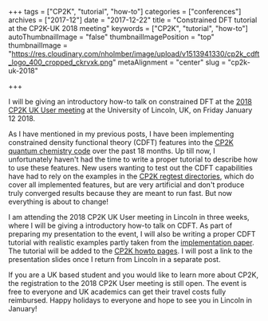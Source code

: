 +++
tags = ["CP2K", "tutorial", "how-to"]
categories = ["conferences"]
archives = ["2017-12"]
date = "2017-12-22"
title = "Constrained DFT tutorial at the CP2K-UK 2018 meeting"
keywords = ["CP2K", "tutorial", "how-to"]
autoThumbnailImage = "false"
thumbnailImagePosition = "top"
thumbnailImage = "https://res.cloudinary.com/nholmber/image/upload/v1513941330/cp2k_cdft_logo_400_cropped_ckrvxk.png"
metaAlignment = "center"
slug = "cp2k-uk-2018"

+++

I will be giving an introductory how-to talk on constrained DFT at the [2018 CP2K UK User meeting](https://tinyurl.com/CP2K-2018) at the University of Lincoln, UK, on Friday January 12 2018.

<!--more-->

As I have mentioned in my previous posts, I have been implementing constrained density functional theory (CDFT) features into the [CP2K quantum chemistry code](https://cp2k.org) over the past 18 months. Up till now, I unfortunately haven't had the time to write a proper tutorial to describe how to use these features. New users wanting to test out the CDFT capabilities have had to rely on the examples in the [CP2K regtest directories](https://github.com/cp2k/cp2k/tree/master/cp2k/tests/QS), which do cover all implemented features, but are very artificial and don't produce truly converged results because they are meant to run fast. But now everything is about to change!

I am attending the 2018 CP2K UK User meeting in Lincoln in three weeks, where I will be giving a introductory how-to talk on CDFT. As part of preparing my presentation to the event, I will also be writing a proper CDFT tutorial with realistic examples partly taken from the [implementation paper](https://dx.doi.org/10.1021/acs.jctc.6b01085). The tutorial will be added to the [CP2K howto pages](https://www.cp2k.org/howto:cdft). I will post a link to the presentation slides once I return from Lincoln in a separate post.

If you are a UK based student and you would like to learn more about CP2K, the registration to the 2018 CP2K User meeting is still open. The event is free to everyone and UK academics can get their travel costs fully reimbursed. Happy holidays to everyone and hope to see you in Lincoln in January!